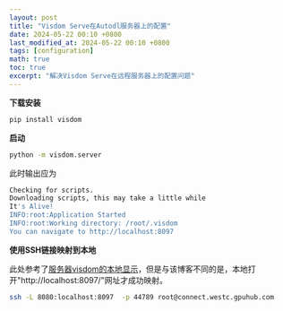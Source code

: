 ```yaml
---
layout: post  
title: "Visdom Serve在Autodl服务器上的配置"  
date: 2024-05-22 00:10 +0800  
last_modified_at: 2024-05-22 00:10 +0800  
tags: [configuration]  
math: true  
toc: true  
excerpt: "解决Visdom Serve在远程服务器上的配置问题"
---
```


**下载安装**

```bash
pip install visdom
```

**启动**

```bash
python -m visdom.server
```

此时输出应为

```bash
Checking for scripts.
Downloading scripts, this may take a little while
It's Alive!
INFO:root:Application Started
INFO:root:Working directory: /root/.visdom
You can navigate to http://localhost:8097

```

**使用SSH链接映射到本地**

此处参考了[服务器visdom的本地显示](https://blog.csdn.net/weixin_43702653/article/details/127273564)，但是与该博客不同的是，本地打开"http://localhost:8097/"网址才成功映射。

```bash
ssh -L 8080:localhost:8097  -p 44789 root@connect.westc.gpuhub.com
```